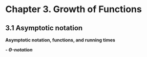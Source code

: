 # Chapter 3. Growth of Functions

## 3.1 Asymptotic notation

**Asymptotic notation, functions, and running times**

***- &Theta;-notation***